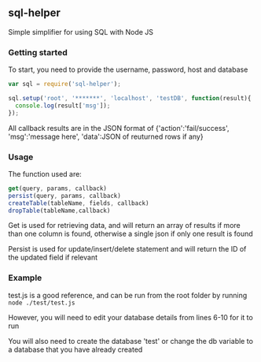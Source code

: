 ## sql-helper

Simple simplifier for using SQL with Node JS

### Getting started
To start, you need to provide the username, password, host and database
```javascript
var sql = require('sql-helper');

sql.setup('root', '*******', 'localhost', 'testDB', function(result){
  console.log(result['msg']);
});
```
All callback results are in the JSON format of {'action':'fail/success', 'msg':'message here', 'data':JSON of reuturned rows if any}


### Usage
The function used are:
```javascript
get(query, params, callback)
persist(query, params, callback)
createTable(tableName, fields, callback)
dropTable(tableName,callback)
```
Get is used for retrieving data, and will return an array of results if more than one column is found, otherwise a single json if only one result is found

Persist is used for update/insert/delete statement and will return the ID of the updated field if relevant

### Example
test.js is a good reference, and can be run from the root folder by running
```node ./test/test.js```

However, you will need to edit your database details from lines 6-10 for it to run

You will also need to create the database 'test' or change the db variable to a database that you have already created
